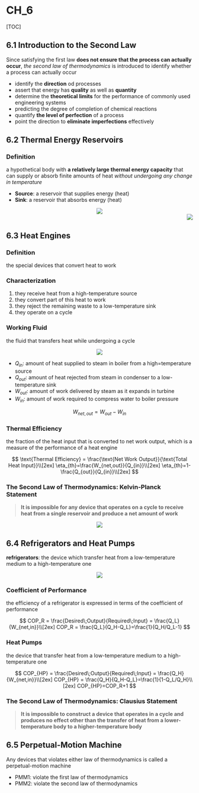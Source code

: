 # CH_6

[TOC]

## 6.1 Introduction to the Second Law

Since satisfying the first law **does not ensure that the process can actually occur**, *the second law of thermodynamics* is introduced to identify whether a process can actually occur

- identify the **direction** od processes
- assert that energy has **quality** as well as **quantity**
- determine the **theoretical limits** for the performance of commonly used engineering systems
-  predicting the degree of completion of chemical reactions
-  quantify **the level of perfection** of a process
-  point the direction to **eliminate imperfections** effectively

## 6.2 Thermal Energy Reservoirs

### Definition

a hypothetical body with **a relatively large thermal energy capacity** that can supply or absorb finite amounts of heat *without undergoing any change in temperature*

- **Source**: a reservoir that supplies energy (heat)
- **Sink**: a reservoir that absorbs energy (heat)
  
<div align = center><img src="./assets/Ch_6_figure_1.png"></div>
<div align = right><img src="./assets/Ch_6_figure_2.png"></div>

## 6.3 Heat Engines

### Definition

the special devices that convert heat to work

### Characterization

1. they receive heat from a high-temperature source
2. they convert part of this heat to work
3. they reject the remaining waste to a low-temperature sink
4. they operate on a cycle

### Working Fluid

the fluid that transfers heat while undergoing a cycle

<div align = center><img src = "./assets/Ch_6_figure_3.png"></div>

- $Q_{in}$: amount of heat supplied to steam in boiler from a high=temperature source
- $Q_{out}$: amount of heat rejected from steam in condenser to a low-temperature sink
- $W_{out}$: amount of work delivered by steam as it expands in turbine
- $W_{in}$: amount of work required to compress water to boiler pressure

$$
W_{net,out}=W_{out}-W_{in}
$$

### Thermal Efficiency

the fraction of the heat input that is converted to net work output, which is a measure of the performance of a heat engine

$$
\text{Thermal Efficiency} = \frac{\text{Net Work Output}}{\text{Total Heat Input}}\\[2ex]
\eta_{th}=\frac{W_{net,out}}{Q_{in}}\\[2ex]
\eta_{th}=1-\frac{Q_{out}}{Q_{in}}\\[2ex]
$$

### The Second Law of Thermodynamics: Kelvin-Planck Statement


>**It is impossible for any device that operates on a cycle to receive heat from a single reservoir and produce a net amount of work**

<div align = center><img src ="./assets/Ch_6_figure_4.png"></div>

## 6.4 Refrigerators and Heat Pumps

**refrigerators**: the device which transfer heat from a low-temperature medium to a high-temperature one

<div align = center><img src = "./assets/Ch_6_figure_5.png"></div>

### Coefficient of Performance

the efficiency of a refrigerator is expressed in terms of the coefficient of performance

$$
COP_R = \frac{Desired\;Output}{Required\;Input} = \frac{Q_L}{W_{net,in}}\\[2ex]
COP_R = \frac{Q_L}{Q_H-Q_L}=\frac{1}{Q_H/Q_L-1}
$$

### Heat Pumps

the device that transfer heat from a low-temperature medium to a high-temperature one

$$
COP_{HP} = \frac{Desired\;Output}{Required\;Input} = \frac{Q_H}{W_{net,in}}\\[2ex]
COP_{HP} = \frac{Q_H}{Q_H-Q_L}=\frac{1}{1-Q_L/Q_H}\\[2ex]
COP_{HP}=COP_R+1
$$

### The Second Law of Thermodynamics: Clausius Statement

>**It is impossible to construct a device that operates in a cycle and produces no effect other than the transfer of heat from a lower-temperature body to a higher-temperature body**

## 6.5 Perpetual-Motion Machine

Any devices that violates either law of thermodynamics is called a perpetual-motion machine

- PMM1: violate the first law of thermodynamics
- PMM2: violate the second law of thermodynamics